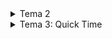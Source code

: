 <details>
  <summary>Tema 2</summary>

  # Cerința temei:
  Crearea unui joc asemănător cu TypeRacer

  # Descrierea task-ului
  În acest proiect, vom crea un joc de tip TypeRacer care include funcționalități de start/stop pentru rundă, selectarea dificultății și afișarea unui indicator de stare prin intermediul unui LED RGB.

  ### LED RGB - Indicator de stare:
  - **Stare de repaus:** LED-ul va lumina alb.
  - **Pornire runda:** După apăsarea butonului de start, LED-ul va clipi timp de 3 secunde, indicând o numărătoare inversă până la începutul rundei.
  - **În timpul rundei:** LED-ul va fi verde atunci când textul introdus este corect și se va schimba în roșu dacă apare o greșeală.

  ### Buton Start/Stop:
  - **Modul de repaus:** Dacă jocul este oprit, apăsarea butonului va iniția o nouă rundă după o numărătoare inversă de 3 secunde.
  - **În timpul rundei:** Dacă runda este activă, apăsarea butonului va opri runda imediat.

  ### Butonul de dificultate:
  - **Selectarea dificultății:** Acest buton controlează viteza cu care apar cuvintele în timpul jocului și poate fi utilizat doar atunci când jocul este în stare de repaus.
  - **Ciclarea dificultății:** La fiecare apăsare a butonului, dificultatea va schimba între modurile `Easy`, `Medium` și `Hard`.
  - **Mesaj de confirmare:** La schimbarea dificultății, un mesaj de tipul “Easy/Medium/Hard mode on!” va fi transmis prin serial.

  ### Generarea cuvintelor:
  - **Dicționar de cuvinte:** Se va crea o listă de cuvinte care vor fi folosite în timpul jocului.
  - **Afișarea cuvintelor:** În fiecare rundă, cuvintele vor fi afișate în terminal într-o ordine aleatorie.
  - **Validarea cuvintelor:** Dacă jucătorul scrie corect cuvântul afișat, următorul cuvânt va apărea imediat. În caz de greșeală, un nou cuvânt va apărea după un interval specific, în funcție de dificultatea selectată.

  ### Alte observații:
  - **Durata rundei:** Fiecare rundă are o durată fixă de 30 de secunde.
  - **Rezultate:** La finalul fiecărei runde, se va afișa în terminal numărul de cuvinte scrise corect.

  # Componente utilizate
  - Arduino UNO (ATmega328P microcontroller)
  - 1x LED RGB (pentru a semnaliza dacă cuvântul corect e scris greșit sau nu)
  - 2x Butoane (pentru start/stop rundă și pentru selectarea dificultății)
  - 5x Rezistoare (3x 220/330 ohm, 2x 1000 ohm)
  - Breadboard
  - Fire de legătură

  # Poze ale setup-ului fizic
  ![Imagine WhatsApp 2024-11-06 la 00 09 06_14701aef](https://github.com/StefanAdrian2003/Teme-Robotica/blob/main/Tema2/media/1.jpg)
  ![Imagine WhatsApp 2024-11-06 la 00 09 07_a03e628d](https://github.com/StefanAdrian2003/Teme-Robotica/blob/main/Tema2/media/2.jpg)
  ![Imagine WhatsApp 2024-11-06 la 00 09 07_eb885a7e](https://github.com/StefanAdrian2003/Teme-Robotica/blob/main/Tema2/media/3.jpg)
  ![Imagine WhatsApp 2024-11-06 la 00 09 08_5c36632d](https://github.com/StefanAdrian2003/Teme-Robotica/blob/main/Tema2/media/4.jpg)

  # Video cu funcționalitatea montajului fizic
  [Watch the demo video](https://github.com/StefanAdrian2003/Teme-Robotica/blob/main/Tema2/media/video.mp4)

  # Schema electrică
  ![image](https://github.com/user-attachments/assets/63aef517-2f51-4c86-b28e-1833cfb0421c)

  
</details>


<details>
  <summary>Tema 3: Quick Time</summary>
  ## **Descrierea task-ului**
În acest proiect, vom dezvolta un joc competitiv de reflexe pentru doi jucători, care vor concura pentru a obține cel mai mare punctaj. Jocul testează viteza de reacție și include mai multe runde. 

- **Fiecare jucător:** are propriile LED-uri și butoane. LED-urile RGB indică culoarea activă, iar scopul este ca jucătorul să apese rapid butonul corespunzător culorii afișate.
- **Afișarea scorurilor:** se realizează pe un LCD și este actualizată în timp real.
- **Finalul jocului:** jucătorul cu cel mai mare punctaj este declarat câștigător.

---

## **Componente utilizate**
- **6x LED-uri** (2 grupuri a câte 3 LED-uri, fiecare grup cu culori diferite)
- **2x LED RGB** (1 pentru fiecare jucător)
- **6x Butoane** (3 pentru fiecare jucător)
- **1x LCD**
- **1x Servomotor** (pentru indicarea progresului sau timpul final)
- **2x Breadboard**
- **Fire de legătură**
- **2x Arduino UNO**

---

## **Implementare**

### **1. Inițializare joc**
- Jocul începe cu afișarea unui mesaj de bun venit pe LCD.
- Apăsarea unui buton declanșează startul jocului. Posibilități pentru implementare:
  - Apăsarea oricărui buton.
  - Buton dedicat pentru startul jocului (marcat pe breadboard).
  - Buton suplimentar pentru start/resetare.

---

### **2. Desfășurarea rundelor**
- **Fiecare jucător:** are asociate 3 butoane și un LED RGB.
- **La începutul fiecărei runde:** LED-ul RGB al jucătorului activ se aprinde într-o culoare specifică.
- **Jucătorul activ:** apasă cât mai rapid butonul corespunzător culorii afișate. Punctajul este acordat pe baza vitezei de reacție.
- **Actualizarea scorului:** pe LCD după fiecare rundă.

---

### **3. Timpul și finalizarea jocului**
- **Servomotorul:** indică progresul rundelor și se rotește complet la sfârșitul jocului.
- **La final:** LCD-ul afișează numele câștigătorului și scorul final.

---

## **Detalii tehnice**

### **1. Comunicarea SPI între 2 plăci Arduino**
- **Master Arduino UNO:** Controlează LCD-ul și servomotorul, monitorizând punctajele.
- **Slave Arduino UNO:** Controlează butoanele și LED-urile jucătorilor, trimițând informații către master.

### **2. Implementarea butoanelor**
- Fiecare jucător are 3 butoane corespunzătoare celor 3 LED-uri de culori diferite.
- Multiplexarea butoanelor se poate realiza pentru a reduce numărul de pini utilizați.

### **3. LED-urile**
- LED-urile RGB indică culorile pentru butoanele jucătorilor.
- LED-urile trebuie să se stingă când nu este rândul unui jucător.

### **4. LCD**
- Utilizează biblioteca `LiquidCrystal` pentru control.
- Afișează punctajele în timp real.

### **5. Servomotorul**
- Indică progresul jocului prin rotații.

---

## **Libertatea de personalizare**
- Punctajele acordate pe baza vitezei de reacție.
- Intervalul de timp dintre runde.
- Durata totală a jocului.

---

## **Schema electrică**
Urmează să fie realizată o schemă electrică detaliată utilizând Fritzing pentru conectarea tuturor componentelor (Arduino UNO, butoane, LED-uri, LCD, servomotor).

---

## **Concluzii**
Proiectul "Quick Time" este un joc de reflexe care testează viteza de reacție a jucătorilor și include multiple componente hardware pentru funcționalități interactive. Acesta reprezintă o oportunitate excelentă de a lucra cu comunicarea SPI între două plăci Arduino și de a integra mai multe module într-un singur sistem.


  
</details>

